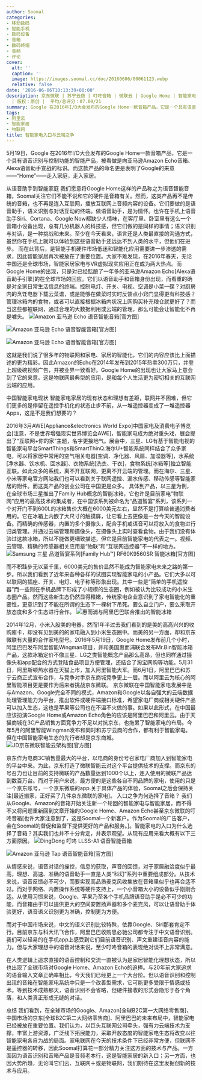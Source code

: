 ```yaml
---
author: Soomal
categories:
- 移动数码
- 智能手机
- 数码设备
- 音箱
- 数码终端
- 音频
- 评论
cover:
  alt: ''
  caption: ''
  image: https://images.soomal.cc/doc/20160606/00061123.webp
  relative: false
date: '2016-06-06T10:13:39+08:00'
description: 京东微联 | 苏宁云商 | 叮咚音箱 | 微联云 | Google Home | 智能家电 | Amazon Echo | 源自：www.soomal.com
  | 版权：原创 |  平均/总评分：07.00/21
summary: Google 在2016年I/O大会发布的Google Home一款音箱产品，它是一个具有语音识别与控制功能的智能产品，这款产品的命名更是表明了Google的来意“Home”走入家庭，走入家居。以此为契机，我们也有兴趣关注一下新形势下的智能家居……
tags:
- 阿里云
- 智能家居
- 物联网
title: 智能家电入口与云端之争
---
```


5月19日，Google 在2016年I/O大会发布的Google Home一款音箱产品，它是一个具有语音识别与控制功能的智能产品，被看做是向亚马逊Amazon Echo音箱、Alexa语音助手宣战的标识。而这款产品的命名更是表明了Google的来意――“Home”――走入家庭，走入家居。

从语音助手到智能家庭
我们愿意将Google Home这样的产品称之为语音智能音箱，Soomal关注它们不能不说和它的硬件是音箱有关。然而，这类产品再不是传统的音箱，也不再是连入互联网，播放互联网上音频内容的设备。它们要做的是语音助手，语义识别与对话互动的终端。做语音助手，是为情怀。也许在手机上语音助手Siri、Cortana、Google Now都缺少人情味，在客厅里、卧室里有这么一个音箱小设备出现，总有几分机器人的科技感，但它们做的是同样的事情；语义识别与对话，是一种挑战和未来。至少在今天看来，语言还是人类最直接的沟通方式，虽然你在手机上就可以体验到这些语音助手还远达不到人类的水平，但他们在进步。
而在此背后，是智能手机硬件市场低迷和智能化应用需要进一步渗透的需求，因此智能家居再次被放在了重要位置。大家不难发现，在2016年春天，无论中国还是全球市场，智能家居家电与VR虚拟现实应用正在成为两大热点。而Google Home的出现，只是对已经酝酿了一年多的亚马逊Amazon Echo[Alexa语音助手引擎]的在全球市场的回应。它们以语音助手和音箱身份出现，而看重的确是对全家日常生活信息的终端。控制电灯、开关、电视、空调是小菜一碟？对厨房内的烹饪电器下载云菜谱，或是能够在做菜时实时反馈点小窍门显得更有科技感？管理冰箱内的食物，或者可以直接根据冰箱内状况上网购买补充粮仓就更好了？而当这些都被联网，通过合理的大数据利用或云端的管理，那么可能会让智能化不再是噱头。
![Amazon 亚马逊 Echo 语音智能音箱[官方图]](https://images.soomal.cc/doc/20160605/00061113_01.webp)




![Amazon 亚马逊 Echo 语音智能音箱[官方图]](https://images.soomal.cc/doc/20160605/00061114_01.webp)




![Amazon 亚马逊 Echo 语音智能音箱[官方图]](https://images.soomal.cc/doc/20160605/00061117.webp)




这就是我们说了很多年的物联网和家电、家居的智能化，它们的内容应该比上面描述的更为精彩。因此Amazon的Echo在2014年发布到2015年热卖300万只，并登上超级碗视频广告，并被业界一致看好。Google Home的出现也让大家马上意会到了它的来意。这是物联网最典型的应用，是和每个人生活更为密切相关的互联网云端的应用。

中国智能家电现状
智能家电家居的现有状态和理想有差距，联网并不困难，但它们更多的是停留在遥控手机化的状态止步不前，从一堆遥控器变成了一堆遥控器Apps，这是不是我们想要的？

2016年3月AWE[Appliance&electronics World Expo]中国家电及消费电子博览会[注意，不是世界增强现实世界博览会AWE]，智能家电成为绝对重头戏，展会提出了“互联网+你的家”主题，名字更接地气。展会中，三星、LG有基于智能电视的智能家电平台SmartThings和SmartThinQ.海尔U+智能系统同样结合了众多家电，可以将家居中常用的空气相关电器[空调、净化器、风扇、加湿器等]，水系统[净水器、饮水机、回水器]、衣物系统[洗衣、干衣]，食物系统[冰箱等]独立智能互联。如此众多的系统，离不开互联网，更离不开云端的管理。而在海尔、三星、小米等家电官方网站我们也可以看到关于联网遥控、漏水传感、移动传感等智能家居的附件。而这类产品的创业公司在中国更是众多。
具体到产品，以三星为例，在全球市场三星推出了Family Hub概念的智能冰箱，它也许是目前家电“物联网”应用的最高技术的集成者，在中国该系列被命名为“品道智宴”系列，该系列一个对开门不到600L的冰箱售价大概在6000美元左右，显然不是打算给普通消费者用的。它在冰箱上内嵌了大尺寸的触摸屏，让它看上去更像是一台今天的智能设备。而精确的传感器，内置的多个摄像头，配合手机或语音可以将放入的食物进行归类管理。并通过云端管理和摄像头，在摄像头上实时查看食物。由于我们没有体验过这款冰箱，所以不能做更细致描述，但它是目前智能家电的代表之一。视频、云管理、精确的传感器相关应用是“物联”和“互联网遥控器”不一样的地方。
![Samsung 三星 品道智宴系列[Family Hub™] RF60K9560SR 智能冰箱[官方图]](https://images.soomal.cc/doc/20160605/00061112.webp)




而不积跬步无以至千里，6000美元的售价显然不能成为智能家电未来之路的第一步。所以我们看到了近年来各种各样的试图实现智能家电的小产品。它们大多以可以联网的插座、开关、电灯、电子称等形象出现。其中一些是“简单的手机遥控器”而一些则在手机品牌下形成了小规模的生态圈，例如被认为比较成功的小米生态圈产品。然而这些新生态仍然显得稚嫩，传统家电企业意识到了家电智能化的重要性，更意识到了不能在所谓的生态下一棵树下吊死。要么自立门户，要么采取开放态度和多个生态进行合作。
![惠而浦与阿里巴巴联合推出的智能冰箱](https://images.soomal.cc/doc/20160605/00061118.webp)




2014年12月，小米入股美的电器，然而1年半过去我们看到的是美的高高兴兴的收购库卡，却没有见到美的的家电融入到小米生态圈中。而美的另一方面，却和京东微联有大量的合作家电型号。2016年5月19日，Google Home发布前几个小时，阿里巴巴发布阿里智能Wingman项目，并和美国惠而浦联合发布Mr.Bin智能冰箱产品，这款冰箱定价不像三星、LG之类智能概念产品那么高昂，但也同样通过摄像头和app配合的方式登陆食品项目方便管理，还结合了淘宝网购等功能。5月31日，阿里斯顿热水器在天猫上市，加入阿里智能大军。而6月1日，阿里巴巴和苏宁云商正式宣布合作，与竞争对手京东商城竞争更上一层。而以阿里云为核心的阿里智能项目更是要作为后来者挑战京东微联。
京东微联在中国智能家电发展中是与Amazon、Google完全不同的模式，Amazon和Google以各自强大的云端数据处理管理能力为平台，推出软件或硬件端接口标准，希望家电厂商或相关硬件产品可以加入生态，这也是苹果等公司也在不温不火做的事。如果以此形式，在中国最应该扮演Google Home或Amazon Echo角色的应该是阿里巴巴和阿里云。由于天猫商城在3C产品销售方面竞争力不足以对抗京东，也拖累了智能家电的布局。今年5月的阿里智能Wingman发布和同时和苏宁云商的合作，都有利于智能家电。但在中国智能家电生态的先行者却是京东商城。
![JD京东微联智能云架构图[官方图]](https://images.soomal.cc/doc/20160606/00061122.webp)




京东作为电商3C销售量最大的平台，以电商的身份号召家电厂商加入到智能家电的平台中来。为此，京东打造了微联智能云对这个平台提供技术的支撑。而京东的号召力也让目前的支持微联的产品数量达到1000个以上，连入使用的微联产品达到数百万台。而对于用户来说，最方便的是这些各自不同品牌的家电，使用的只是一个京东账号，一个京东微联的app.关于具体产品的体验，Soomal之后会保持关注[最近搬家，正好买了几件京东微联的家电]。
入口之争为何选择了音箱？
我们从Google、Amazon的音箱开始关注新一个轮回的智能家电与智能家居，而不得不又将问题重新回到文章开始的Google Home、Amazon Echo甚至京东微联的叮咚音箱[也许大家注意到了，这是Soomal一个新客户。作为Soomal的广告客户，会在Soomal的督促和监督下提供更好的产品和服务。]。智能家电的入口为什么选择了音箱？其实我们也并不十分肯定，并表示观望。从现有应用来看大概有以下三方面原因。
![DingDong 叮咚 LLSS-A1 语音智能音箱](https://images.soomal.cc/doc/20160605/00061090.webp)




![Amazon 亚马逊 Tap 语音智能音箱[官方图]](https://images.soomal.cc/doc/20160605/00061115.webp)




从情感来说，语音对话的操控，信息的获取，声音的回馈，对于家居融洽度似乎最高，理想、高速、准确的语音助手一直是人类“科幻”系列中重要组成部分。从技术来说，语音反馈必不可少，而要实现高品质麦克风收集放在音箱里似乎也再合适不过。而对于网络、内置操作系统等硬件支持上，一个小音箱大小的设备似乎刚刚合适。从使用习惯来说，Google、苹果乃至各个手机品牌语音助手是必不可少的功能，而音箱由于可以提供更大的空间安置扬声器和多个麦克风，可以让语音助手体验更好，语音语义识别更为准确，控制更为方便。

而对于中国市场来说，中文的语义识别比较特殊，依靠Google、Siri那套肯定不行。目前京东与科大讯飞合作，阿里巴巴收购思必驰公司都专注于中文语音识别。我们可以轻易的在手机app上感受到它们目前语音识别、声文重建语音内容的能力。但与大家理想中的语音对话来说，至少叮咚音箱的表现绝对谈不上非常满意。

在人类逻辑上追求直接的语音控制和交流一直被认为是家居智能化理想状态，所以也出现了全球市场对Google Home、Amazon Echo的追捧。与20年前大家追求的语音输入文章正确率相比，今天我们已经更上一个大台阶。但以语音识别和控制出现的音箱在智能家电系统中只是一个改善型需求，它可能更多受限于情感或技术。等到技术成熟那天，语音识别不会省略，但硬件接收的形式会隐形于各个角落，和人类真正形成无缝的对话。

总结
我们看到，在全球市场的Google、Amazon[全球B2C第一大网络零售商]，中国市场的京东[全球B2C第二大网络零售商]、阿里巴巴的未来布局中，智能家电已经被放在重要位置。我们认为，以巨头互联网公司牵头，强有力云端技术为支撑，丰富上游资源，广泛线下拓展能力，采取开放态度的智能家电生态将改变以往智能家电各自为战的局面。家电联网在今天的技术条件下已经非常方便，但联网不是遥控器的转移，因此Soomal打算花一部分精力关注这方面的技术与产品。一方面因为语音识别和音箱产品是音频老本行，这是智能家居的新入口；另一方面，也因大势所趋，无论叫它们云、互联网＋或是物联网，我们期待在这里发掘创新的技术与应用。